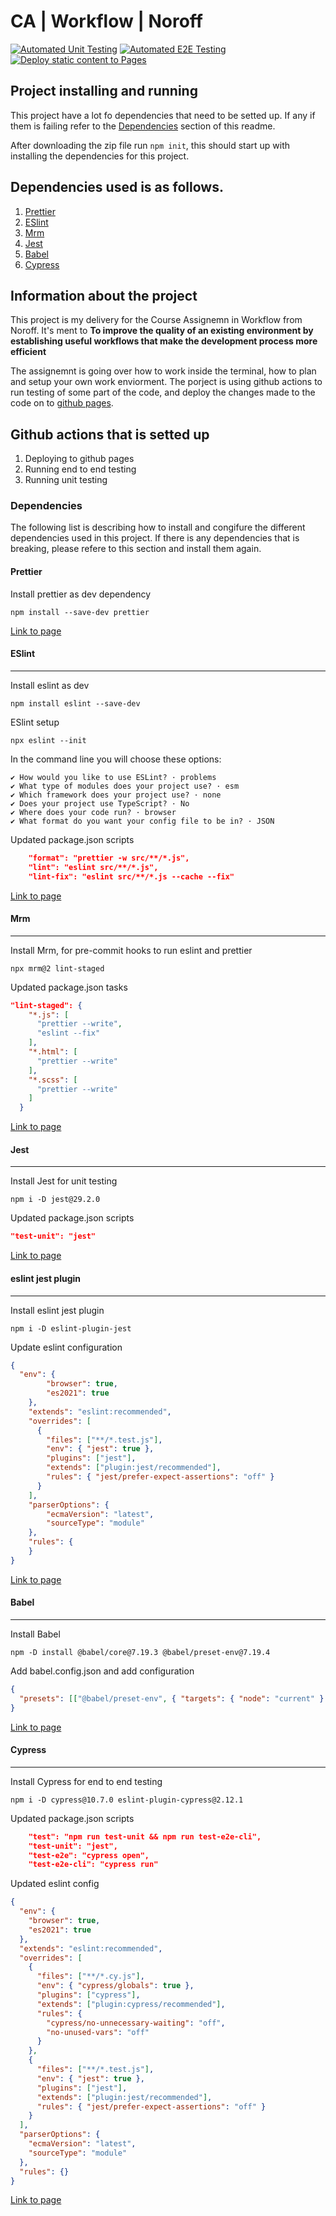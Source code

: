 # CA | Workflow | Noroff

[![Automated Unit Testing](https://github.com/Christonn93/work-flow-ca-social-media-client/actions/workflows/unit_testing.yml/badge.svg?branch=workflow-ca)](https://github.com/Christonn93/work-flow-ca-social-media-client/actions/workflows/unit_testing.yml)
[![Automated E2E Testing](https://github.com/Christonn93/work-flow-ca-social-media-client/actions/workflows/e2e_testing.yml/badge.svg?branch=workflow-ca)](https://github.com/Christonn93/work-flow-ca-social-media-client/actions/workflows/e2e_testing.yml)
[![Deploy static content to Pages](https://github.com/Christonn93/work-flow-ca-social-media-client/actions/workflows/deploy_pages.yml/badge.svg?branch=workflow-ca)](https://github.com/Christonn93/work-flow-ca-social-media-client/actions/workflows/deploy_pages.yml)

## Project installing and running

This project have a lot fo dependencies that need to be setted up. If any if them is failing refer to the [Dependencies](#Dependencies) section of this readme. 


After downloading the zip file run `npm init`, this should start up with installing the dependencies for this project. 


Dependencies used is as follows. 
---

1. [Prettier](https://prettier.io/)
2. [ESlint](https://eslint.org/)
3. [Mrm](https://www.npmjs.com/package/mrm-task-lint-staged)
4. [Jest](https://jestjs.io/)
5. [Babel](https://babeljs.io/)
6. [Cypress](https://www.cypress.io/)

## Information about the project

This project is my delivery for the Course Assignemn in Workflow from Noroff. 
It's ment to **To improve the quality of an existing environment by establishing useful workflows that make the development process more efficient**

The assignemnt is going over how to work inside the terminal, how to plan and setup your own work enviorment. The porject is using github actions to run testing of some part of the code, and deploy the changes made to the code on to [github pages](https://pages.github.com/). 


Github actions that is setted up
---
1. Deploying to github pages
2. Running end to end testing
3. Running unit testing


### Dependencies

The following list is describing how to install and congifure the different dependencies used in this project. If there is any dependencies that is breaking, please refere to this section and install them again. 

#### Prettier

Install prettier as dev dependency

```
npm install --save-dev prettier
```

[Link to page](https://npm.io/package/prettier)

#### ESlint
---

Install eslint as dev

```
npm install eslint --save-dev
```

ESlint setup

```
npx eslint --init
```

In the command line you will choose these options:
```
✔ How would you like to use ESLint? · problems
✔ What type of modules does your project use? · esm
✔ Which framework does your project use? · none
✔ Does your project use TypeScript? · No
✔ Where does your code run? · browser
✔ What format do you want your config file to be in? · JSON
```

Updated package.json scripts

```json
    "format": "prettier -w src/**/*.js",
    "lint": "eslint src/**/*.js",
    "lint-fix": "eslint src/**/*.js --cache --fix"
```

[Link to page](https://npm.io/package/eslint)

#### Mrm
---

Install Mrm, for pre-commit hooks to run eslint and prettier

```
npx mrm@2 lint-staged
```

Updated package.json tasks

```json
"lint-staged": {
    "*.js": [
      "prettier --write",
      "eslint --fix"
    ],
    "*.html": [
      "prettier --write"
    ],
    "*.scss": [
      "prettier --write"
    ]
  }
```
[Link to page](https://npm.io/package/mrm)


#### Jest
---

Install Jest for unit testing

```
npm i -D jest@29.2.0
```

Updated package.json scripts

```json
"test-unit": "jest"
```
[Link to page](https://npm.io/package/jest)


#### eslint jest plugin
---

Install eslint jest plugin

```
npm i -D eslint-plugin-jest
```

Update eslint configuration

```json
{
  "env": {
        "browser": true,
        "es2021": true
    },
    "extends": "eslint:recommended",
    "overrides": [
      {
        "files": ["**/*.test.js"],
        "env": { "jest": true },
        "plugins": ["jest"],
        "extends": ["plugin:jest/recommended"],
        "rules": { "jest/prefer-expect-assertions": "off" }
      }
    ],
    "parserOptions": {
        "ecmaVersion": "latest",
        "sourceType": "module"
    },
    "rules": {
    }
}
```
[Link to page](https://npm.io/package/eslint-plugin-jest)

#### Babel
---

Install Babel

```
npm -D install @babel/core@7.19.3 @babel/preset-env@7.19.4
```

Add babel.config.json and add configuration

```json
{
  "presets": [["@babel/preset-env", { "targets": { "node": "current" } }]]
}
```
[Link to page](https://npm.io/package/babel-npm-install)


#### Cypress
---

Install Cypress for end to end testing

```
npm i -D cypress@10.7.0 eslint-plugin-cypress@2.12.1
```

Updated package.json scripts

```json
    "test": "npm run test-unit && npm run test-e2e-cli",
    "test-unit": "jest",
    "test-e2e": "cypress open",
    "test-e2e-cli": "cypress run"
```

Updated eslint config

```json
{
  "env": {
    "browser": true,
    "es2021": true
  },
  "extends": "eslint:recommended",
  "overrides": [
    {
      "files": ["**/*.cy.js"],
      "env": { "cypress/globals": true },
      "plugins": ["cypress"],
      "extends": ["plugin:cypress/recommended"],
      "rules": {
        "cypress/no-unnecessary-waiting": "off",
        "no-unused-vars": "off"
      }
    },
    {
      "files": ["**/*.test.js"],
      "env": { "jest": true },
      "plugins": ["jest"],
      "extends": ["plugin:jest/recommended"],
      "rules": { "jest/prefer-expect-assertions": "off" }
    }
  ],
  "parserOptions": {
    "ecmaVersion": "latest",
    "sourceType": "module"
  },
  "rules": {}
}
```

[Link to page](https://npm.io/package/eslint-plugin-cypress)
